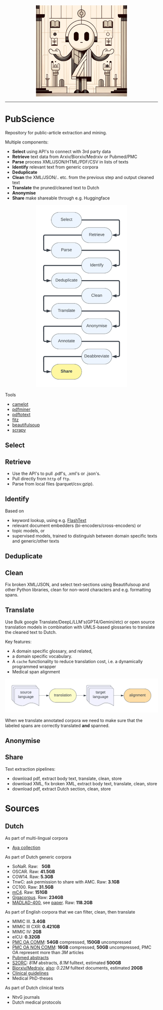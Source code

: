  <p align="center">
<img src="https://github.com/bramiozo/PubScience/blob/main/logo.webp" alt="image" width="300" height="auto" >
 </p>
<hr width=100%>
 
# PubScience
Repository for public-article extraction and mining.

Multiple components:
* **Select** using API's to connect with 3rd party data
* **Retrieve** text data from Arxiv/Biorxiv/Medrxiv or Pubmed/PMC
* **Parse** process XML/JSON/HTML/PDF/CSV in lists of texts 
* **Identify** relevant text from generic corpora
* **Deduplicate**
* **Clean** the XML/JSON/.. etc. from the previous step and output cleaned text
* **Translate** the pruned/cleaned text to Dutch
* **Anonymise** 
* **Share** make shareable through e.g. Huggingface

 <p align="center">
<img src="https://github.com/bramiozo/PubScience/blob/main/PubScience.png" alt="image" width="300" height="auto" >
 </p>



Tools
* [camelot](https://camelot-py.readthedocs.io/en/master/)
* [pdfminer](https://pdfminersix.readthedocs.io/en/latest/)
* [pdftotext](https://pypi.org/project/pdftotext/)
* [fitz](https://github.com/pymupdf/PyMuPDF)
* [beautifulsoup](https://www.crummy.com/software/BeautifulSoup/)
* [scrapy](https://docs.scrapy.org/en/latest/)

## Select

## Retrieve 

* Use the API's to pull .pdf's, .xml's or .json's.
* Pull directly from ```http``` of ```ftp```.
* Parse from local files (parquet/csv.gzip).

## Identify 

Based on 
* keyword lookup, using e.g. [FlashText](https://arxiv.org/abs/1711.00046)
* relevant document embedders (bi-encoders/cross-encoders) or
* topic models, or
* supervised models, trained to distinguish between domain specific texts and generic/other texts

## Deduplicate

## Clean

Fix broken XML/JSON, and select text-sections using Beautifulsoup and other Python libraries, clean for non-word characters and e.g. formatting spans.


## Translate 

Use Bulk google Translate/DeepL/LLM's(GPT4/Gemini/etc) or open source translation models in combination with UMLS-based glossaries to translate the
cleaned text to Dutch. 

Key features:
* A domain specific glossary, and related,
* a domain specific vocabulary.
* A ```cache``` functionality to reduce translation cost, i.e. a dynamically programmed wrapper
* Medical span alignment

 <p align="center">
<img src="https://github.com/bramiozo/PubScience/blob/main/Aligned_translation.png" alt="image" width="900" height="auto" >
 </p>

When we translate annotated corpora we need to make sure that the labeled spans are correctly translated **and** spanned.


## Anonymise



## Share


Text extraction pipelines:
* download pdf, extract body text, translate, clean, store
* download XML, fix broken XML, extract body text, translate, clean, store
* download pdf, extract Dutch section, clean, store

# Sources

## Dutch

As part of multi-lingual corpora
* [Aya collection](https://huggingface.co/datasets/CohereForAI/aya_collection)


As part of Dutch generic corpora
* SoNaR. Raw: $~$ **5GB**
* OSCAR. Raw: **41.5GB**
* COW14. Raw: **5.3GB**
* TnwC: ask permission to share with AMC. Raw: **3.1GB**
* CC100. Raw: **31.5GB**
* [mC4](https://huggingface.co/datasets/yhavinga/mc4_nl_cleaned). Raw: **151GB**
* [Gigacorpus](http://gigacorpus.nl/). Raw: **234GB**
* [MADLAD-400](https://huggingface.co/datasets/allenai/MADLAD-400), see [paper](https://arxiv.org/abs/2309.04662). Raw: **118.2GB**

As part of English corpora that we can filter, clean, then translate
* MIMIC III. **3.4GB**
* MIMIC III CXR: **0.421GB**
* MIMIC IV: **2GB**
* eICU: **0.32GB**
* [PMC OA COMM](https://ftp.ncbi.nlm.nih.gov/pub/pmc/oa_bulk/oa_comm/txt/):  **54GB** compressed,  **150GB** uncompressed
* [PMC OA NON COMM](https://ftp.ncbi.nlm.nih.gov/pub/pmc/oa_bulk/oa_noncomm/txt/): **16GB** compressed,  **50GB** uncompressed, PMC OA represent more than _3M_ articles
* [Pubmed abstracts](https://github.com/thoppe/The-Pile-PubMed?tab=readme-ov-file)
* [S2ORC](https://github.com/allenai/s2orc): _81M_ abstracts, _8.1M_ fulltext, estimated **500GB**
* [Biorxiv/Medrxiv](https://connect.biorxiv.org/news/2020/04/18/tdm), [also](https://github.com/BlueBrain/Search/issues/459): _0.22M_ fulltext documents, estimated **20GB** 
* [Clinical guidelines](https://huggingface.co/datasets/epfl-llm/guidelines)
* Medical PhD-theses

As part of Dutch clinical texts
* NtvG journals
* Dutch medical protocols

